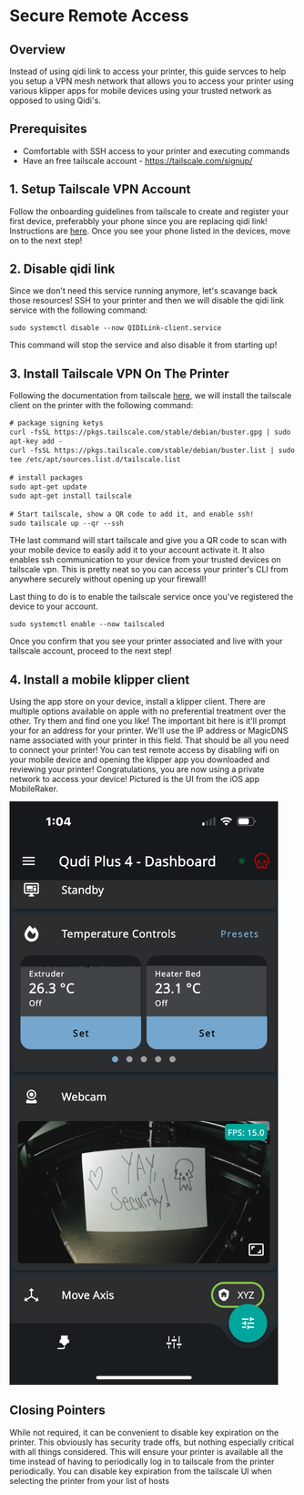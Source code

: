 # Secure Remote Access

## Overview
Instead of using qidi link to access your printer, this guide servces to help you 
setup a VPN mesh network that allows you to access your printer using various klipper
apps for mobile devices using your trusted network as opposed to using Qidi's. 

## Prerequisites
* Comfortable with SSH access to your printer and executing commands
* Have an free tailscale account - https://tailscale.com/signup/

## 1. Setup Tailscale VPN Account
Follow the onboarding guidelines from tailscale to create and register your first device, preferabbly your phone since you are replacing qidi link! Instructions are [here](https://tailscale.com/kb/1017/install). Once you see your phone listed in the devices, move on to the next step!

## 2. Disable qidi link
Since we don't need this service running anymore, let's scavange back those resources! SSH to your printer and then we will disable the qidi link service with the following command:

```
sudo systemctl disable --now QIDILink-client.service
```

This command will stop the service and also disable it from starting up! 

## 3. Install Tailscale VPN On The Printer
Following the documentation from tailscale [here](https://tailscale.com/kb/1041/install-debian-buster), we will install the tailscale client on the printer with the following command:

```
# package signing ketys
curl -fsSL https://pkgs.tailscale.com/stable/debian/buster.gpg | sudo apt-key add -
curl -fsSL https://pkgs.tailscale.com/stable/debian/buster.list | sudo tee /etc/apt/sources.list.d/tailscale.list

# install packages
sudo apt-get update
sudo apt-get install tailscale

# Start tailscale, show a QR code to add it, and enable ssh!
sudo tailscale up --qr --ssh
```
THe last command will start tailscale and give you a QR code to scan with your mobile device to easily add it to your account activate it. It also enables ssh communication to your device from your trusted devices on tailscale vpn. This is pretty neat so you can access your printer's CLI from anywhere securely without opening up your firewall! 

Last thing to do is to enable the tailscale service once you've registered the device to your account.

```
sudo systemctl enable --now tailscaled
```

Once you confirm that you see your printer associated and live with your tailscale account, proceed to the next step!

## 4. Install a mobile klipper client
Using the app store on your device, install a klipper client. There are multiple options available on apple with no preferential treatment over the other. Try them and find one you like!  The important bit here is it'll prompt your for an address for your printer. We'll use the IP address or MagicDNS name associated with your printer in this field. That should be all you need to connect your printer! You can test remote access by disabling wifi on your mobile device and opening the klipper app you downloaded and reviewing your printer! Congratulations, you are now using a private network to access your device! Pictured is the UI from the iOS app MobileRaker. 

![IMG_5422.PNG](./IMG_5422.PNG "Yay, Security!")

## Closing Pointers
While not required, it can be convenient to disable key expiration on the printer. This obviously has security trade offs, but nothing especially critical with all things considered. This will ensure your printer is available all the time instead of having to periodically log in to tailscale from the printer periodically. You can disable key expiration from the tailscale UI when selecting the printer from your list of hosts


